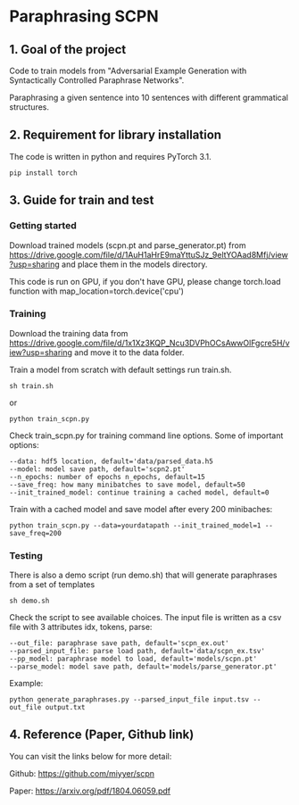 # Paraphrasing SCPN 
## 1. Goal of the project
Code to train models from "Adversarial Example Generation with Syntactically Controlled Paraphrase Networks".

Paraphrasing a given sentence into 10 sentences with different grammatical structures.

## 2. Requirement for library installation
The code is written in python and requires PyTorch 3.1.
```
pip install torch
```

## 3. Guide for train and test
### Getting started
Download trained models (scpn.pt and parse_generator.pt) from https://drive.google.com/file/d/1AuH1aHrE9maYttuSJz_9eltYOAad8Mfj/view?usp=sharing and place them in the models directory.

This code is run on GPU, if you don't have GPU, please change torch.load function with map_location=torch.device('cpu')

### Training
Download the training data from https://drive.google.com/file/d/1x1Xz3KQP_Ncu3DVPhOCsAwwOlFgcre5H/view?usp=sharing and move it to the data folder. 

Train a model from scratch with default settings run train.sh.

    sh train.sh
or
    
    python train_scpn.py

Check train_scpn.py for training command line options. Some of important options:

    --data: hdf5 location, default='data/parsed_data.h5
    --model: model save path, default='scpn2.pt'
    --n_epochs: number of epochs n_epochs, default=15
    --save_freq: how many minibatches to save model, default=50
    --init_trained_model: continue training a cached model, default=0
    
Train with a cached model and save model after every 200 minibaches:

    python train_scpn.py --data=yourdatapath --init_trained_model=1 --save_freq=200
    
### Testing
There is also a demo script (run demo.sh) that will generate paraphrases from a set of templates 

    sh demo.sh
    
Check the script to see available choices. The input file is written as a csv file with 3 attributes idx, tokens, parse:
    
    --out_file: paraphrase save path, default='scpn_ex.out'
    --parsed_input_file: parse load path, default='data/scpn_ex.tsv'
    --pp_model: paraphrase model to load, default='models/scpn.pt'
    --parse_model: model save path, default='models/parse_generator.pt'

Example:

    python generate_paraphrases.py --parsed_input_file input.tsv --out_file output.txt

## 4. Reference (Paper, Github link)
You can visit the links below for more detail:

Github: https://github.com/miyyer/scpn

Paper: https://arxiv.org/pdf/1804.06059.pdf
